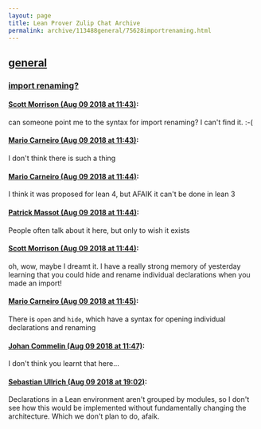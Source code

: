 ```yaml
---
layout: page
title: Lean Prover Zulip Chat Archive 
permalink: archive/113488general/75628importrenaming.html
---
```


## [general](index.html)
### [import renaming?](75628importrenaming.html)

#### [Scott Morrison (Aug 09 2018 at 11:43)](https://leanprover.zulipchat.com/#narrow/stream/113488-general/topic/import%20renaming%3F/near/131161156):
can someone point me to the syntax for import renaming? I can't find it. :-(

#### [Mario Carneiro (Aug 09 2018 at 11:43)](https://leanprover.zulipchat.com/#narrow/stream/113488-general/topic/import%20renaming%3F/near/131161170):
I don't think there is such a thing

#### [Mario Carneiro (Aug 09 2018 at 11:44)](https://leanprover.zulipchat.com/#narrow/stream/113488-general/topic/import%20renaming%3F/near/131161216):
I think it was proposed for lean 4, but AFAIK it can't be done in lean 3

#### [Patrick Massot (Aug 09 2018 at 11:44)](https://leanprover.zulipchat.com/#narrow/stream/113488-general/topic/import%20renaming%3F/near/131161219):
People often talk about it here, but only to wish it exists

#### [Scott Morrison (Aug 09 2018 at 11:44)](https://leanprover.zulipchat.com/#narrow/stream/113488-general/topic/import%20renaming%3F/near/131161224):
oh, wow, maybe I dreamt it. I have a really strong memory of yesterday learning that you could hide and rename individual declarations when you made an import!

#### [Mario Carneiro (Aug 09 2018 at 11:45)](https://leanprover.zulipchat.com/#narrow/stream/113488-general/topic/import%20renaming%3F/near/131161259):
There is `open` and `hide`, which have a syntax for opening individual declarations and renaming

#### [Johan Commelin (Aug 09 2018 at 11:47)](https://leanprover.zulipchat.com/#narrow/stream/113488-general/topic/import%20renaming%3F/near/131161343):
I don't think you learnt that here...

#### [Sebastian Ullrich (Aug 09 2018 at 19:02)](https://leanprover.zulipchat.com/#narrow/stream/113488-general/topic/import%20renaming%3F/near/131184956):
Declarations in a Lean environment aren't grouped by modules, so I don't see how this would be implemented without fundamentally changing the architecture. Which we don't plan to do, afaik.

